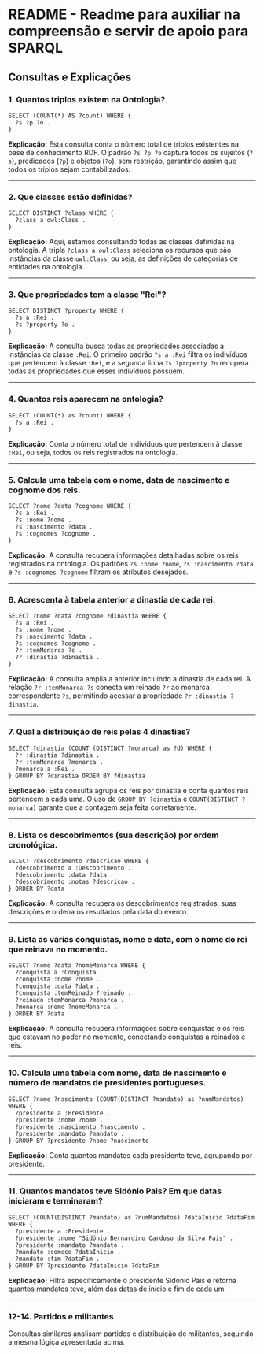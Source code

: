 # README - Readme para auxiliar na compreensão e servir de apoio para SPARQL


## Consultas e Explicações

### 1. Quantos triplos existem na Ontologia?

```sparql
SELECT (COUNT(*) AS ?count) WHERE {
  ?s ?p ?o .
}
```
**Explicação:**
Esta consulta conta o número total de triplos existentes na base de conhecimento RDF. O padrão `?s ?p ?o` captura todos os sujeitos (`?s`), predicados (`?p`) e objetos (`?o`), sem restrição, garantindo assim que todos os triplos sejam contabilizados.

---

### 2. Que classes estão definidas?

```sparql
SELECT DISTINCT ?class WHERE {
  ?class a owl:Class .
}
```
**Explicação:**
Aqui, estamos consultando todas as classes definidas na ontologia. A tripla `?class a owl:Class` seleciona os recursos que são instâncias da classe `owl:Class`, ou seja, as definições de categorias de entidades na ontologia.

---

### 3. Que propriedades tem a classe "Rei"?

```sparql
SELECT DISTINCT ?property WHERE {
  ?s a :Rei .
  ?s ?property ?o .
}
```
**Explicação:**
A consulta busca todas as propriedades associadas a instâncias da classe `:Rei`. O primeiro padrão `?s a :Rei` filtra os indivíduos que pertencem à classe `:Rei`, e a segunda linha `?s ?property ?o` recupera todas as propriedades que esses indivíduos possuem.

---

### 4. Quantos reis aparecem na ontologia?

```sparql
SELECT (COUNT(*) as ?count) WHERE {
  ?s a :Rei .
}
```
**Explicação:**
Conta o número total de indivíduos que pertencem à classe `:Rei`, ou seja, todos os reis registrados na ontologia.

---

### 5. Calcula uma tabela com o nome, data de nascimento e cognome dos reis.

```sparql
SELECT ?nome ?data ?cognome WHERE {
  ?s a :Rei .
  ?s :nome ?nome .
  ?s :nascimento ?data .
  ?s :cognomes ?cognome .
}
```
**Explicação:**
A consulta recupera informações detalhadas sobre os reis registrados na ontologia. Os padrões `?s :nome ?nome`, `?s :nascimento ?data` e `?s :cognomes ?cognome` filtram os atributos desejados.

---

### 6. Acrescenta à tabela anterior a dinastia de cada rei.

```sparql
SELECT ?nome ?data ?cognome ?dinastia WHERE {
  ?s a :Rei .
  ?s :nome ?nome .
  ?s :nascimento ?data .
  ?s :cognomes ?cognome .
  ?r :temMonarca ?s .
  ?r :dinastia ?dinastia .
}
```
**Explicação:**
A consulta amplia a anterior incluindo a dinastia de cada rei. A relação `?r :temMonarca ?s` conecta um reinado `?r` ao monarca correspondente `?s`, permitindo acessar a propriedade `?r :dinastia ?dinastia`.

---

### 7. Qual a distribuição de reis pelas 4 dinastias?

```sparql
SELECT ?dinastia (COUNT (DISTINCT ?monarca) as ?d) WHERE {
  ?r :dinastia ?dinastia .
  ?r :temMonarca ?monarca .
  ?monarca a :Rei .
} GROUP BY ?dinastia ORDER BY ?dinastia
```
**Explicação:**
Esta consulta agrupa os reis por dinastia e conta quantos reis pertencem a cada uma. O uso de `GROUP BY ?dinastia` e `COUNT(DISTINCT ?monarca)` garante que a contagem seja feita corretamente.

---

### 8. Lista os descobrimentos (sua descrição) por ordem cronológica.

```sparql
SELECT ?descobrimento ?descricao WHERE {
  ?descobrimento a :Descobrimento .
  ?descobrimento :data ?data .
  ?descobrimento :notas ?descricao .
} ORDER BY ?data
```
**Explicação:**
A consulta recupera os descobrimentos registrados, suas descrições e ordena os resultados pela data do evento.

---

### 9. Lista as várias conquistas, nome e data, com o nome do rei que reinava no momento.

```sparql
SELECT ?nome ?data ?nomeMonarca WHERE {
  ?conquista a :Conquista .
  ?conquista :nome ?nome .
  ?conquista :data ?data .
  ?conquista :temReinado ?reinado .
  ?reinado :temMonarca ?monarca .
  ?monarca :nome ?nomeMonarca .
} ORDER BY ?data
```
**Explicação:**
A consulta recupera informações sobre conquistas e os reis que estavam no poder no momento, conectando conquistas a reinados e reis.

---

### 10. Calcula uma tabela com nome, data de nascimento e número de mandatos de presidentes portugueses.

```sparql
SELECT ?nome ?nascimento (COUNT(DISTINCT ?mandato) as ?numMandatos) WHERE {
  ?presidente a :Presidente .
  ?presidente :nome ?nome .
  ?presidente :nascimento ?nascimento .
  ?presidente :mandato ?mandato .
} GROUP BY ?presidente ?nome ?nascimento
```
**Explicação:**
Conta quantos mandatos cada presidente teve, agrupando por presidente.

---

### 11. Quantos mandatos teve Sidónio Pais? Em que datas iniciaram e terminaram?

```sparql
SELECT (COUNT(DISTINCT ?mandato) as ?numMandatos) ?dataInicio ?dataFim WHERE {
  ?presidente a :Presidente .
  ?presidente :nome "Sidónio Bernardino Cardoso da Silva Pais" .
  ?presidente :mandato ?mandato .
  ?mandato :comeco ?dataInicio .
  ?mandato :fim ?dataFim .
} GROUP BY ?presidente ?dataInicio ?dataFim
```
**Explicação:**
Filtra especificamente o presidente Sidónio Pais e retorna quantos mandatos teve, além das datas de início e fim de cada um.

---

### 12-14. Partidos e militantes

Consultas similares analisam partidos e distribuição de militantes, seguindo a mesma lógica apresentada acima.

